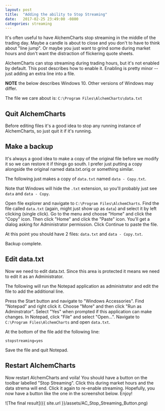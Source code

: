 ```yaml
---
layout: post
title:  "Adding the ability to Stop Streaming"
date:   2017-02-25 23:49:00 -0800
categories: streaming
---
```

It's often useful to have AlchemCharts stop streaming in the middle of the trading day. Maybe a candle is about to close and you don't to have to think about "line jump". Or maybe you just want to grind some during market hours and don't want the distraction of flickering quote sheets. 

AlchemCharts can stop streaming during trading hours, but it's not enabled by default. This post describes how to enable it. Enabling is pretty minor -- just adding an extra line into a file.

**NOTE** the below describes Windows 10. Other versions of Windows may differ. 

The file we care about is: `C:\Program Files\AlchemCharts\data.txt`

## Quit AlchemCharts
Before editing files it's a good idea to stop any running instance of AlchemCharts, so just quit it if it's running.

## Make a backup
It's always a good idea to make a copy of the original file before we modify it so we can restore it if things go south. I prefer just putting a copy alongside the original named data.txt.orig or something similar. 

The following just makes a copy of `data.txt` named `data - Copy.txt`.

Note that Windows will hide the `.txt` extension, so you'll probably just see `data` and `data - Copy`.

Open file explorer and navigate to `C:\Program Files\AlchemCharts`. Find the file called `data.txt` (again, might just show up as `data`) and select it by left clicking (single click). Go to the menu and choose "Home" and click the "Copy" icon. Then click "Home" and click the "Paste" icon. You'll get a dialog asking for Administrator permission. Click Continue to paste the file.

At this point you should have 2 files: `data.txt` and `data - Copy.txt`. 

Backup complete.

## Edit data.txt
Now we need to edit data.txt. Since this area is protected it means we need to edit it as an Administrator. 

The following will run the Notepad application as administrator and edit the file to add the additional line.

Press the Start button and navigate to "Windows Accessories". Find "Notepad" and right click it. Choose "More" and then click "Run as Adminstrator". Select "Yes" when prompted if this application can make changes. In Notepad, click "File" and select "Open...". Navigate to `C:\Program Files\AlchemCharts` and open `data.txt`. 

At the bottom of the file add the following line:

    stopstreaming=yes

Save the file and quit Notepad.

## Restart AlchemCharts
Now restart AlchemCharts and voila! You should have a button on the toolbar labelled "Stop Streaming". Click this during market hours and the data strema will end. Click it again to re-enable streaming. Hopefully, you now have a button like the one in the screenshot below. Enjoy!

![The final result]({{ site.url }}/assets/AC_Stop_Streaming_Button.png)

